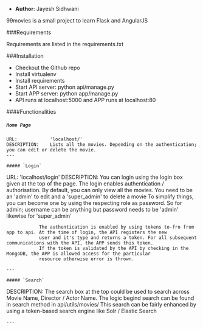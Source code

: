 * **Author**: Jayesh Sidhwani

99movies is a small project to learn Flask and AngularJS

###Requirements

Requirements are listed in the requirements.txt

###Installation

* Checkout the Github repo
* Install virtualenv
* Install requirements
* Start API server: python api/manage.py
* Start APP server: python app/manage.py
* API runs at localhost:5000 and APP runs at localhost:80


####Functionalities

##### `Home Page`
```
URL:            'localhost/'
DESCRIPTION:    Lists all the movies. Depending on the authentication; you can edit or delete the movie.
---

##### `Login`
```
URL:            'localhost/login'
DESCRIPTION:    You can login using the login box given at the top of the page. The login enables authentication / authorisation.
                By default, you can only view all the movies. You need to be an 'admin' to edit and a 'super_admin' to delete a movie
                To simplify things, you can become one by using the respecting role as password.
                So for admin; username can be anything but password needs to be 'admin' likewise for 'super_admin'

                The authentication is enabled by using tokens to-fro from app to api. At the time of login, the API registers the new
                user and it's type and returns a token. For all subsequent communications with the API, the APP sends this token.
                If the token is validated by the API by checking in the MongoDB, the APP is allowed access for the particular
                resource otherwise error is thrown.
```
---

##### `Search`
```
DESCRIPTION:    The search box at the top could be used to search across Movie Name, Director / Actor Name. The logic begind
                search can be found in search method in api/utils/movies/
                This search can be fairly enhanced by using a token-based search engine like Solr / Elastic Search
```
---